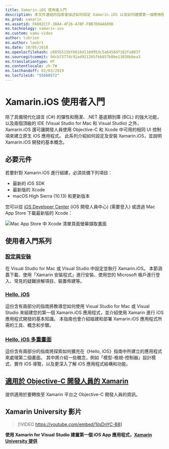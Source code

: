 ```yaml
---
title: Xamarin.iOS 使用者入門
description: 本文件連結的指南會描述如何設定 Xamarin.iOS 以及如何建置第一個應用程式，並向 Objective-C 開發人員提供 Xamarin 資訊。
ms.prod: xamarin
ms.assetid: FA802CCF-3BA4-4F26-A7BF-FBB7D0AA889B
ms.technology: xamarin-ios
ms.custom: xamu-video
author: lobrien
ms.author: laobri
ms.date: 10/05/2018
ms.openlocfilehash: c085b515bf6618d110d95dc5a6456df182fa803f
ms.sourcegitcommit: 9dcb7377dc92ad921285fbb857b0be13030bbea3
ms.translationtype: HT
ms.contentlocale: zh-TW
ms.lasthandoff: 02/03/2019
ms.locfileid: "55668572"
---
```

# <a name="get-started-with-xamarinios"></a>Xamarin.iOS 使用者入門

除了具備現代化語言 (C#) 的彈性和簡潔、.NET 基底類別庫 (BCL) 的強大功能，以及兩個頂級的 IDE (Visual Studio for Mac 和 Visual Studio) 之外，Xamarin.iOS 還可讓開發人員使用 Objective-C 和 Xcode 中可用的相同 UI 控制項來建立原生 iOS 應用程式。 此系列介紹如何設定及安裝 Xamarin.iOS，並說明 Xamarin.iOS 開發的基本概念。

## <a name="required-components"></a>必要元件

若要針對 Xamarin.iOS 進行組建，必須具備下列項目：

- 最新的 iOS SDK
- 最新版的 Xcode
- macOS High Sierra (10.13) 和更新版本

您可以從 [iOS Developer Center](https://developer.apple.com/devcenter/ios/index.action#downloads) \(iOS 開發人員中心\) (需要登入) 或透過 Mac App Store 下載最新版的 Xcode：

![Mac App Store 中 Xcode 清單頁面螢幕擷取畫面](installation/images/xcode.png "Mac App Store 中的 Xcode")

## <a name="getting-started-series"></a>使用者入門系列

### <a name="setup-and-installationiosget-startedinstallationindexmd"></a>[設定與安裝](~/ios/get-started/installation/index.md)

在 Visual Studio for Mac 或 Visual Studio 中設定並執行 Xamarin.iOS。 本節涵蓋下載、使用「Xamarin 安裝程式」進行安裝、使用您的 Microsoft 帳戶進行登入、常見的疑難排解項目、裝置佈建等。

### <a name="hello-iosiosget-startedhello-iosindexmd"></a>[Hello, iOS](~/ios/get-started/hello-ios/index.md)

這份含有兩部分的指南將教導您如何使用 Visual Studio for Mac 或 Visual Studio 來組建您的第一個 Xamarin.iOS 應用程式，並介紹使用 Xamarin 進行 iOS 應用程式開發的基本知識。 本指南也會介紹組建和部署 Xamarin.iOS 應用程式所需的工具、概念和步驟。

### <a name="hello-ios-multiscreeniosget-startedhello-ios-multiscreenindexmd"></a>[Hello, iOS 多重畫面](~/ios/get-started/hello-ios-multiscreen/index.md)

這份含有兩部分的指南將探索如何擴充在《Hello, iOS》指南中所建立的應用程式來處理第二個畫面。 其中將介紹一些概念，例如「模型-檢視-控制器」設計模式、實作 iOS 導覽，以及更深入了解 iOS 應用程式結構和功能。

## <a name="xamarin-for-objective-c-developersobjective-c-developersindexmd"></a>[適用於 Objective-C 開發人員的 Xamarin](objective-c-developers/index.md)

提供適用於要轉換至 Xamarin 平台之 Objective-C 開發人員的資訊。

## <a name="xamarin-university-video"></a>Xamarin University 影片

> [!VIDEO https://youtube.com/embed/1ilsDnYC-B8]

**使用 Xamarin for Visual Studio 建置第一個 iOS App 應用程式，[Xamarin University 提供](https://university.xamarin.com)**
